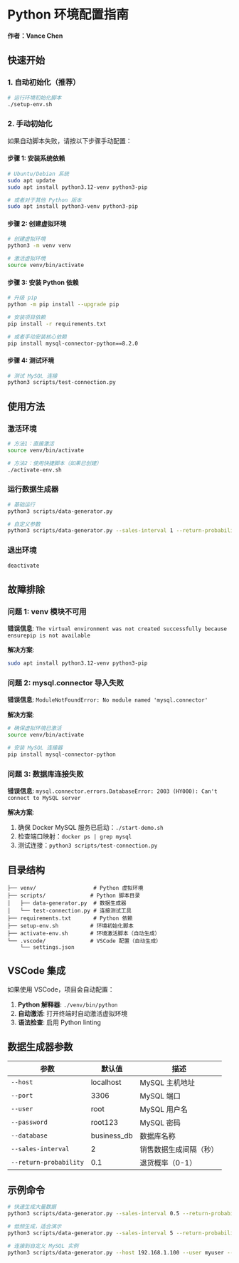 # Python 环境配置指南

**作者：Vance Chen**

## 快速开始

### 1. 自动初始化（推荐）

```bash
# 运行环境初始化脚本
./setup-env.sh
```

### 2. 手动初始化

如果自动脚本失败，请按以下步骤手动配置：

#### 步骤 1: 安装系统依赖

```bash
# Ubuntu/Debian 系统
sudo apt update
sudo apt install python3.12-venv python3-pip

# 或者对于其他 Python 版本
sudo apt install python3-venv python3-pip
```

#### 步骤 2: 创建虚拟环境

```bash
# 创建虚拟环境
python3 -m venv venv

# 激活虚拟环境
source venv/bin/activate
```

#### 步骤 3: 安装 Python 依赖

```bash
# 升级 pip
python -m pip install --upgrade pip

# 安装项目依赖
pip install -r requirements.txt

# 或者手动安装核心依赖
pip install mysql-connector-python==8.2.0
```

#### 步骤 4: 测试环境

```bash
# 测试 MySQL 连接
python3 scripts/test-connection.py
```

## 使用方法

### 激活环境

```bash
# 方法1：直接激活
source venv/bin/activate

# 方法2：使用快捷脚本（如果已创建）
./activate-env.sh
```

### 运行数据生成器

```bash
# 基础运行
python3 scripts/data-generator.py

# 自定义参数
python3 scripts/data-generator.py --sales-interval 1 --return-probability 0.2
```

### 退出环境

```bash
deactivate
```

## 故障排除

### 问题 1: venv 模块不可用

**错误信息**: `The virtual environment was not created successfully because ensurepip is not available`

**解决方案**:
```bash
sudo apt install python3.12-venv python3-pip
```

### 问题 2: mysql.connector 导入失败

**错误信息**: `ModuleNotFoundError: No module named 'mysql.connector'`

**解决方案**:
```bash
# 确保虚拟环境已激活
source venv/bin/activate

# 安装 MySQL 连接器
pip install mysql-connector-python
```

### 问题 3: 数据库连接失败

**错误信息**: `mysql.connector.errors.DatabaseError: 2003 (HY000): Can't connect to MySQL server`

**解决方案**:
1. 确保 Docker MySQL 服务已启动：`./start-demo.sh`
2. 检查端口映射：`docker ps | grep mysql`
3. 测试连接：`python3 scripts/test-connection.py`

## 目录结构

```
├── venv/                  # Python 虚拟环境
├── scripts/              # Python 脚本目录
│   ├── data-generator.py  # 数据生成器
│   └── test-connection.py # 连接测试工具
├── requirements.txt       # Python 依赖
├── setup-env.sh          # 环境初始化脚本
├── activate-env.sh       # 环境激活脚本（自动生成）
└── .vscode/              # VSCode 配置（自动生成）
    └── settings.json
```

## VSCode 集成

如果使用 VSCode，项目会自动配置：

1. **Python 解释器**: `./venv/bin/python`
2. **自动激活**: 打开终端时自动激活虚拟环境
3. **语法检查**: 启用 Python linting

## 数据生成器参数

| 参数 | 默认值 | 描述 |
|------|--------|------|
| `--host` | localhost | MySQL 主机地址 |
| `--port` | 3306 | MySQL 端口 |
| `--user` | root | MySQL 用户名 |
| `--password` | root123 | MySQL 密码 |
| `--database` | business_db | 数据库名称 |
| `--sales-interval` | 2 | 销售数据生成间隔（秒） |
| `--return-probability` | 0.1 | 退货概率（0-1） |

## 示例命令

```bash
# 快速生成大量数据
python3 scripts/data-generator.py --sales-interval 0.5 --return-probability 0.15

# 低频生成，适合演示
python3 scripts/data-generator.py --sales-interval 5 --return-probability 0.05

# 连接到自定义 MySQL 实例
python3 scripts/data-generator.py --host 192.168.1.100 --user myuser --password mypass
``` 